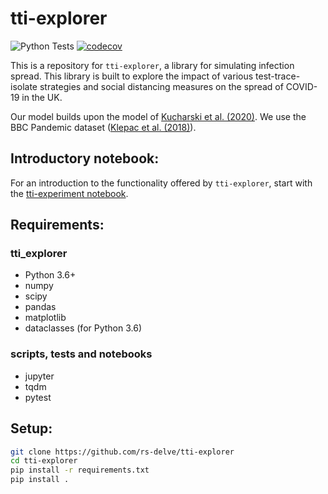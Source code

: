 # tti-explorer
![Python Tests](https://github.com/rs-delve/tti-explorer/workflows/Python%20Tests/badge.svg)
[![codecov](https://codecov.io/gh/rs-delve/tti-explorer/branch/master/graph/badge.svg)](https://codecov.io/gh/rs-delve/tti-explorer)

This is a repository for `tti-explorer`, a library for simulating infection spread. This library is built to explore the impact of various test-trace-isolate strategies and social distancing measures on the spread of COVID-19 in the UK.

Our model builds upon the model of [Kucharski et al. (2020)](https://www.medrxiv.org/content/10.1101/2020.04.23.20077024v1). We use the BBC Pandemic dataset ([Klepac et al. (2018)](https://researchonline.lshtm.ac.uk/id/eprint/4647173/)). 

## Introductory notebook: 

For an introduction to the functionality offered by `tti-explorer`, start with the [tti-experiment notebook](https://colab.research.google.com/github/rs-delve/tti-explorer/blob/master/notebooks/tti-experiment.ipynb).

## Requirements:
### tti_explorer
- Python 3.6+
- numpy
- scipy
- pandas
- matplotlib
- dataclasses (for Python 3.6)
### scripts, tests and notebooks
- jupyter
- tqdm
- pytest


## Setup:
```bash
git clone https://github.com/rs-delve/tti-explorer
cd tti-explorer
pip install -r requirements.txt
pip install .
```
